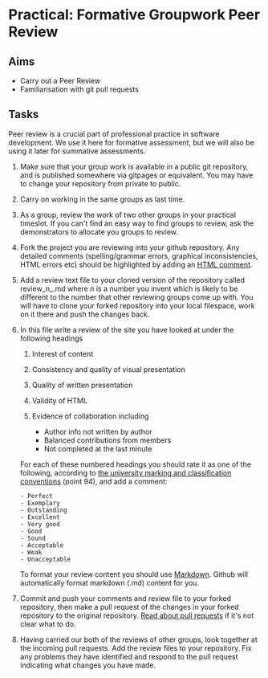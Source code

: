 # Practical: Formative Groupwork Peer Review

## Aims

* Carry out a Peer Review
* Familiarisation with git pull requests


## Tasks

Peer review is a crucial part of professional practice in software development. We use it here for formative assessment, but we will also be using it later for summative assessments.

1. Make sure that your group work is available in a public git repository, and is published somewhere via gitpages or equivalent. You may have to change your repository from private to public. 

2. Carry on working in the same groups as last time.

3. As a group, review the work of two other groups in your practical timeslot. If you can't find an easy way to find groups to review, ask the demonstrators to allocate you groups to review.

4. Fork the project you are reviewing into your github repository. Any detailed comments (spelling/grammar errors, graphical inconsistencies, HTML errors etc) should be highlighted by adding an [HTML comment](https://developer.mozilla.org/en-US/docs/Learn/HTML/Introduction_to_HTML/Getting_started#HTML_comments).

5. Add a review text file to your cloned version of the repository called review_n_.md where _n_ is a number you invent which is likely to be different to the number that other reviewing groups come up with. You will have to clone your forked repository into your local filespace, work on it there and push the changes back.

6. In this file write a review of the site you have looked at under the following headings

   1. Interest of content
   2. Consistency and quality of visual presentation
   3. Quality of written presentation
   4. Validity of HTML
   5. Evidence of collaboration including
   
       - Author info not written by author
       - Balanced contributions from members
       - Not completed at the last minute

   For each of these numbered headings you should rate it as one of the following, according to [the university marking and classification conventions](https://www.dur.ac.uk/resources/university.calendar/volumeii/2022.2023/coreregsug.pdf) (point 94), and add a comment:
   
       - Perfect
       - Exemplary
       - Outstanding
       - Excellent
       - Very good
       - Good
       - Sound
       - Acceptable
       - Weak
       - Unacceptable

   To format your review content you should use [Markdown](https://daringfireball.net/projects/markdown/syntax). Github will automatically format markdown (.md) content for you.

7. Commit and push your comments and review file to your forked repository, then make a pull request of the changes in your forked repository to the original repository. [Read about pull requests](https://help.github.com/articles/creating-a-pull-request-from-a-fork/) if it's not clear what to do.

8. Having carried our both of the reviews of other groups, look together at the incoming pull requests. Add the review files to your repository. Fix any problems they have identified and respond to the pull request indicating what changes you have made.

       
